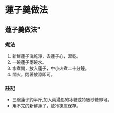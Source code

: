# 蓮子羹做法


<!--more-->
## 蓮子羹做法"

### 煮法
1. 新鮮蓮子洗乾淨，去蓮子心，瀝乾。
2. 一碗蓮子兩碗水。
3. 水煮開，放入蓮子，中小火煮二十分鐘。
4. 關火，悶著放涼即可。

### 註記
- 三碗蓮子約半斤,加入兩湯匙的冰糖或特級砂糖即可。
- 用不完的新鮮蓮子，放冷凍庫保存。



